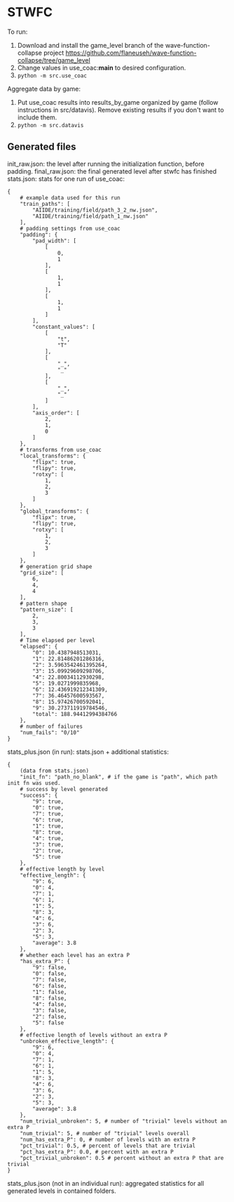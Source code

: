 # STWFC

To run:
1. Download and install the game_level branch of the wave-function-collapse project https://github.com/flaneuseh/wave-function-collapse/tree/game_level
2. Change values in use_coac:__main__ to desired configuration.
3. ```python -m src.use_coac```

Aggregate data by game:
1. Put use_coac results into results_by_game organized by game (follow instructions in src/datavis). Remove existing results if you don't want to include them.
2. ```python -m src.datavis```

## Generated files

init_raw.json: the level after running the initialization function, before padding.
final_raw.json: the final generated level after stwfc has finished
stats.json: stats for one run of use_coac:
```
{
    # example data used for this run
    "train_paths": [
        "AIIDE/training/field/path_3_2_nw.json",
        "AIIDE/training/field/path_1_nw.json"
    ],
    # padding settings from use_coac
    "padding": {
        "pad_width": [
            [
                0,
                1
            ],
            [
                1,
                1
            ],
            [
                1,
                1
            ]
        ],
        "constant_values": [
            [
                "t",
                "T"
            ],
            [
                "_",
                "_"
            ],
            [
                "_",
                "_"
            ]
        ],
        "axis_order": [
            2,
            1,
            0
        ]
    },
    # transforms from use_coac
    "local_transforms": {
        "flipx": true,
        "flipy": true,
        "rotxy": [
            1,
            2,
            3
        ]
    },
    "global_transforms": {
        "flipx": true,
        "flipy": true,
        "rotxy": [
            1,
            2,
            3
        ]
    },
    # generation grid shape
    "grid_size": [
        6,
        4,
        4
    ],
    # pattern shape
    "pattern_size": [
        2,
        3,
        3
    ],
    # Time elapsed per level
    "elapsed": {
        "0": 10.4387948513031,
        "1": 22.81486201286316,
        "2": 3.5963542461395264,
        "3": 15.09929609298706,
        "4": 22.80034112930298,
        "5": 19.0271999835968,
        "6": 12.436919212341309,
        "7": 36.46457600593567,
        "8": 15.97426700592041,
        "9": 30.273711919784546,
        "total": 188.94412994384766
    },
    # number of failures
    "num_fails": "0/10"
}
```
stats_plus.json (in run): stats.json + additional statistics: 
```
{
    (data from stats.json)
    "init_fn": "path_no_blank", # if the game is "path", which path init fn was used.
    # success by level generated
    "success": { 
        "9": true,
        "0": true,
        "7": true,
        "6": true,
        "1": true,
        "8": true,
        "4": true,
        "3": true,
        "2": true,
        "5": true
    },
    # effective length by level
    "effective_length": {
        "9": 6,
        "0": 4,
        "7": 1,
        "6": 1,
        "1": 5,
        "8": 3,
        "4": 6,
        "3": 6,
        "2": 3,
        "5": 3,
        "average": 3.8
    },
    # whether each level has an extra P
    "has_extra_P": {
        "9": false,
        "0": false,
        "7": false,
        "6": false,
        "1": false,
        "8": false,
        "4": false,
        "3": false,
        "2": false,
        "5": false
    },
    # effective length of levels without an extra P
    "unbroken_effective_length": {
        "9": 6,
        "0": 4,
        "7": 1,
        "6": 1,
        "1": 5,
        "8": 3,
        "4": 6,
        "3": 6,
        "2": 3,
        "5": 3,
        "average": 3.8
    },
    "num_trivial_unbroken": 5, # number of "trivial" levels without an extra P
    "num_trivial": 5, # number of "trivial" levels overall
    "num_has_extra_P": 0, # number of levels with an extra P
    "pct_trivial": 0.5, # percent of levels that are trivial
    "pct_has_extra_P": 0.0, # percent with an extra P
    "pct_trivial_unbroken": 0.5 # percent without an extra P that are trivial
}
```
stats_plus.json (not in an individual run): aggregated statistics for all generated levels in contained folders.